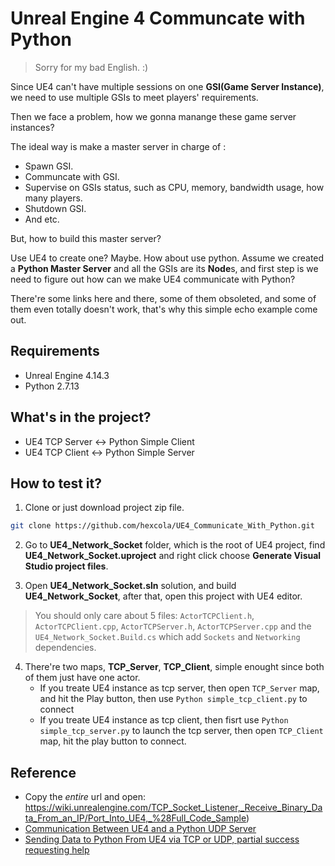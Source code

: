 # Unreal Engine 4 Communcate with Python

> Sorry for my bad English. :)

Since UE4 can't have multiple sessions on one **GSI(Game Server Instance)**, we need to use multiple GSIs to meet players' requirements.

Then we face a problem, how we gonna manange these game server instances? 

The ideal way is make a master server in charge of :
* Spawn GSI.
* Communcate with GSI.
* Supervise on GSIs status, such as CPU, memory, bandwidth usage, how many players.
* Shutdown GSI.
* And etc.

But, how to build this master server? 

Use UE4 to create one? Maybe. How about use python. Assume we created a **Python Master Server** and all the GSIs are its **Node**s, and first step is we need to figure out how can we make UE4 communicate with Python?

There're some links here and there, some of them obsoleted, and some of them even totally doesn't work, that's why this simple echo example come out.

## Requirements

* Unreal Engine 4.14.3
* Python 2.7.13

## What's in the project?

* UE4 TCP Server <-> Python Simple Client
* UE4 TCP Client <-> Python Simple Server

## How to test it?

1. Clone or just download project zip file.
```bash
git clone https://github.com/hexcola/UE4_Communicate_With_Python.git
```

2. Go to **UE4_Network_Socket** folder, which is the root of UE4 project, find **UE4_Network_Socket.uproject** and right click choose **Generate Visual Studio project files**.

3. Open **UE4_Network_Socket.sln** solution, and build **UE4_Network_Socket**, after that, open this project with UE4 editor.
> You should only care about 5 files: `ActorTCPClient.h`, `ActorTCPClient.cpp`, `ActorTCPServer.h`, `ActorTCPServer.cpp` and the `UE4_Network_Socket.Build.cs` which add `Sockets` and `Networking` dependencies.

4. There're two maps, **TCP_Server**, **TCP_Client**, simple enought since both of them just have one actor.
    * If you treate UE4 instance as tcp server, then open `TCP_Server` map, and hit the Play button, then use `Python simple_tcp_client.py` to connect
    * If you treate UE4 instance as tcp client, then fisrt use `Python simple_tcp_server.py` to launch the tcp server, then open `TCP_Client` map, hit the play button to connect.


## Reference

* Copy the *entire* url and open: https://wiki.unrealengine.com/TCP_Socket_Listener,_Receive_Binary_Data_From_an_IP/Port_Into_UE4,_%28Full_Code_Sample)
* [Communication Between UE4 and a Python UDP Server](https://forums.unrealengine.com/showthread.php?54343-Communication-Between-UE4-and-a-Python-UDP-Server)
* [Sending Data to Python From UE4 via TCP or UDP, partial success requesting help](https://answers.unrealengine.com/questions/71715/sending-data-to-python-from-ue4-via-tcp-or-udp-par.html)

